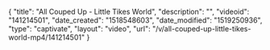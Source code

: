 {
    "title": "All Couped Up - Little Tikes World",
    "description": "",
    "videoid": "141214501",
    "date_created": "1518548603",
    "date_modified": "1519250936",
    "type": "captivate",
    "layout": "video",
    "url": "\/v\/all-couped-up-little-tikes-world-mp4\/141214501"
}